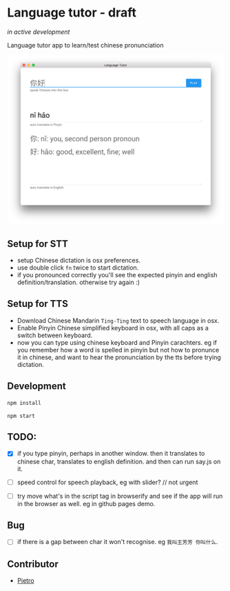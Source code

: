 # Language tutor - draft 

_in active development_

Language tutor app to learn/test chinese pronunciation 

<!-- Used [Quick Start Guide](http://electron.atom.io/docs/tutorial/quick-start) as a starting point. -->

![sample](/sample.png)



## Setup for STT 
- setup Chinese dictation is osx preferences.
- use double click `fn` twice to start dictation.
- if you pronounced correctly you'll see the expected pinyin and english definition/translation. otherwise try again :)

## Setup for TTS
- Download Chinese Mandarin `Ting-Ting`  text to speech language in osx.
- Enable Pinyin Chinese simplified keyboard in osx, with all caps as a switch between keyboard. 
- now you can type using chinese keyboard and Pinyin carachters. eg if you remember how a word is spelled in pinyin but not how to pronunce it in chinese, and want to hear the pronunciation by the tts before trying dictation.


## Development

```
npm install
```

```
npm start
```

## TODO: 

- [x] if you type pinyin, perhaps in another window. then it translates to chinese char, translates to english definition. and then can run say.js on it.  
- [ ] speed control for speech playback, eg with slider? // not urgent
- [ ] try move what's in the script tag in browserify and see if the app will run in the browser as well. eg in github pages demo. 


## Bug 
- [ ] if there is a gap between char it won't recognise. eg `我叫王芳芳 你叫什么`. 


<!-- Possible option for language API https://github.com/imochen/c2e -->


## Contributor 
- [Pietro](https://github.com/pietrop)